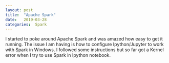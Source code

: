 ```yaml
---
layout: post
title:  "Apache Spark"
date:   2019-03-28
categories:  Spark
---
```



I started to poke around Apache Spark and was amazed how easy to get it running. The issue I am having is how to configure Ipython/Jupyter to work with Spark in Windows. I followed some instructions but so far got a Kernel error when I try to use Spark in Ipython notebook.
